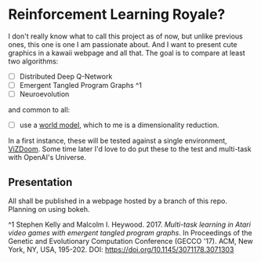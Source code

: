 # Reinforcement Learning Royale?

I don't really know what to call this project as of now, but unlike previous ones, this one is one I am passionate about. And I want to present cute graphics in a kawaii webpage and all that. The goal is to compare at least two algorithms:
- [ ] Distributed Deep Q-Network 
- [ ] Emergent Tangled Program Graphs ^1
- [ ] Neuroevolution

and common to all:
- [ ] use a [world model](https://worldmodels.github.io/), which to me is a dimensionality reduction.

In a first instance, these will be tested against a single environment, [ViZDoom](http://vizdoom.cs.put.edu.pl/). Some time later I'd love to do put these to the test and multi-task with OpenAI's Universe.


## Presentation

All shall be published in a webpage hosted by a branch of this repo. Planning on using bokeh.

^1 Stephen Kelly and Malcolm I. Heywood. 2017. _Multi-task learning in Atari video games with emergent tangled program graphs_. In Proceedings of the Genetic and Evolutionary Computation Conference (GECCO '17). ACM, New York, NY, USA, 195-202. DOI: https://doi.org/10.1145/3071178.3071303 